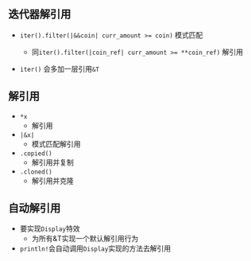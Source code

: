 

## 迭代器解引用
+ `iter().filter(|&&coin| curr_amount >= coin)` 模式匹配
    + 同`iter().filter(|coin_ref| curr_amount >= **coin_ref)` 解引用


+ `iter()` 会多加一层引用`&T`



## 解引用
+ `*x` 
    + 解引用
+ `|&x|`
    + 模式匹配解引用
+ `.copied()`
    + 解引用并复制
+ `.cloned()`
    + 解引用并克隆

## 自动解引用
+ 要实现`Display`特效
    + 为所有&T实现一个默认解引用行为
+ `println!`会自动调用`Display`实现的方法去解引用